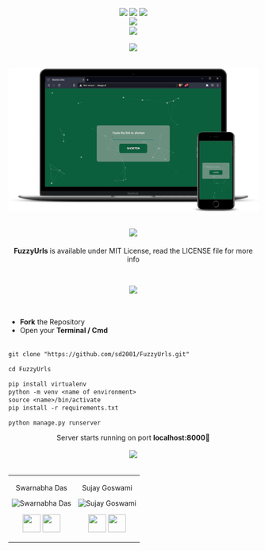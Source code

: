 <div align="center"> 
  <p align='center'> 
   <img src="https://img.shields.io/badge/-%20%20Fuzzy%20URLs%20:%20davgo.cf%20-darkgreen?style=for-the-badge" />
   <img src="https://forthebadge.com/images/badges/built-with-love.svg" />
   <img src="https://img.shields.io/badge/-By%20Swarnabha%20&%20Sujay-blue?style=for-the-badge" /><br>
   <img src="http://ForTheBadge.com/images/badges/made-with-python.svg" />
    <br>
   <img src="https://img.shields.io/badge/License-MIT-yellow.svg?style=for-the-badge" /><br>
  </p>
 </div>
 
 <div align="center">
  <p>
  <img src="https://img.shields.io/badge/%F0%9F%9B%A9%EF%B8%8FGenerate%20the%20%22David%22%20for%20your%20%22Goliath%22%20URLs🚀-pink?logo=appveyor&style=for-the-badge" />
  </p>
  <br>
  <img src="https://github.com/sd2001/FuzzyUrls/blob/main/assets/mockup.png"/>
 </div>
 <div align="center">
 <p>
 <br>
   <img src="https://img.shields.io/badge/License-MIT-yellow.svg?style=for-the-badge" /><br>
   <br><strong>FuzzyUrls</strong> is available under MIT License, read the LICENSE file for more info
  <p>
  </div><br>
<div align="center">
  <p>    
  <img src="https://img.shields.io/badge/How%20to%20start%20locally%F0%9F%9B%A0%EF%B8%8F-purple?logo=visual-studio-code&style=for-the-badge" /><br>
</div><br>

- **Fork** the Repository
- Open your **Terminal / Cmd**
 <br><br>
 ```
 git clone "https://github.com/sd2001/FuzzyUrls.git"
 ```   
 
 ```
 cd FuzzyUrls
 ```
 
 ```
 pip install virtualenv
 python -m venv <name of environment>
 source <name>/bin/activate
 pip install -r requirements.txt
 ```
 
 ```
 python manage.py runserver
 ```
 
 <div align="center">
  Server starts running on port <strong>localhost:8000🚀</strong>
 </div><br>
 
<div align="center">
  <img src="https://img.shields.io/badge/Contributors-black?logo=github&style=for-the-badge" />
 </div>
 
<div align="center">
<br><table>
<tr align="center">
<td>
  
Swarnabha Das

<p align="center">
<img src = "https://avatars.githubusercontent.com/sd2001" width="150" height="150" alt="Swarnabha Das">
</p>
<p align="center">
<a href = "https://github.com/sd2001"><img src = "http://www.iconninja.com/files/241/825/211/round-collaboration-social-github-code-circle-network-icon.svg" width="36" height = "36"/></a>
<a href = "https://www.linkedin.com/in/swarnabha-das-2001official/">
<img src = "http://www.iconninja.com/files/863/607/751/network-linkedin-social-connection-circular-circle-media-icon.svg" width="36" height="36"/>
</a>
</p>
</td>

<td>

Sujay Goswami

<p align="center">
<img src = "https://avatars.githubusercontent.com/sg23600"  width="150" height="150" alt="Sujay Goswami">
</p>
<p align="center">
<a href = "https://github.com/sg23600"><img src = "http://www.iconninja.com/files/241/825/211/round-collaboration-social-github-code-circle-network-icon.svg" width="36" height = "36"/></a>
<a href = "https://www.linkedin.com/in/sujaygoswami/">
<img src = "http://www.iconninja.com/files/863/607/751/network-linkedin-social-connection-circular-circle-media-icon.svg" width="36" height="36"/>
</a>
</p>
</td>
</table>
</tr>
 </table>
 
 
